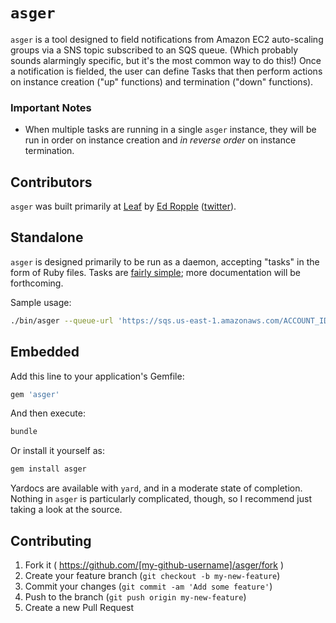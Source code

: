 # `asger` #

`asger` is a tool designed to field notifications from Amazon EC2 auto-scaling groups via a SNS topic subscribed to an SQS queue. (Which probably sounds alarmingly specific, but it's the most common way to do this!) Once a notification is fielded, the user can define Tasks that then perform actions on instance creation ("up" functions) and termination ("down" functions).

### Important Notes ###
- When multiple tasks are running in a single `asger` instance, they will be run in order on instance creation and _in reverse order_ on instance termination.

## Contributors ##
`asger` was built primarily at [Leaf](http://leaf.me) by [Ed Ropple](mailto:ed+asger@edropple.com) ([twitter](https://twitter.com/edropple)).

## Standalone ##

`asger` is designed primarily to be run as a daemon, accepting "tasks" in the form of Ruby files. Tasks are [fairly simple](https://github.com/eropple/asger/blob/master/samples/echo.rb); more documentation will be forthcoming.

Sample usage:

```bash
./bin/asger --queue-url 'https://sqs.us-east-1.amazonaws.com/ACCOUNT_ID/QUEUE_NAME' --shared-credentials=CREDS --parameter-file /tmp/some_params.yaml --task-file samples/echo.rb
```

## Embedded ##

Add this line to your application's Gemfile:

```ruby
gem 'asger'
```

And then execute:

```bash
bundle
```

Or install it yourself as:

```bash
gem install asger
```

Yardocs are available with `yard`, and in a moderate state of completion. Nothing in `asger` is particularly complicated, though, so I recommend just taking a look at the source.

## Contributing ##

1. Fork it ( https://github.com/[my-github-username]/asger/fork )
2. Create your feature branch (`git checkout -b my-new-feature`)
3. Commit your changes (`git commit -am 'Add some feature'`)
4. Push to the branch (`git push origin my-new-feature`)
5. Create a new Pull Request
